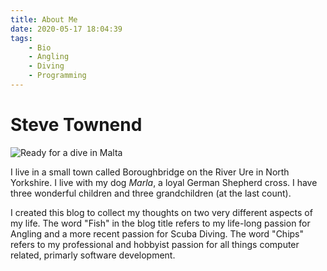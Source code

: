 ```yaml
---
title: About Me
date: 2020-05-17 18:04:39
tags:
    - Bio
    - Angling
    - Diving
    - Programming
---
```

# Steve Townend
![Ready for a dive in Malta](/images/SteveTownend.jpg)

I live in a small town called Boroughbridge on the River Ure in North Yorkshire. I live with my dog *Marla*, a loyal German Shepherd cross.
I have three wonderful children and three grandchildren (at the last count). 

I created this blog to collect my thoughts on two very different aspects of my life. The word "Fish" in the blog title refers to my life-long passion for Angling and a more recent passion for Scuba Diving. The word "Chips" refers to my professional and hobbyist passion for all things computer related, primarly software development.

